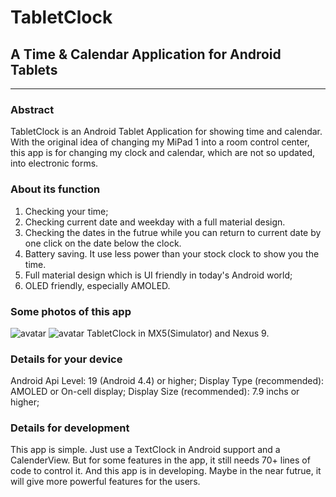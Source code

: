 # TabletClock
## A Time & Calendar Application for Android Tablets
---
### Abstract
TabletClock is an Android Tablet Application for showing time and calendar. With the original idea of changing my MiPad 1 into a room control center, this app is for changing my clock and calendar, which are not so updated, into electronic forms. 

### About its function
1. Checking your time;
2. Checking current date and weekday with a full material design.
3. Checking the dates in the futrue while you can return to current date by one click on the date below the clock.
4. Battery saving. It use less power than your stock clock to show you the time.
5. Full material design which is UI friendly in today's Android world;
6. OLED friendly, especially AMOLED.

### Some photos of this app
![avatar](https://raw.githubusercontent.com/zengtianyu1215/TabletClock/master/enframe_2017-11-09-18-19-36.png)
![avatar](https://raw.githubusercontent.com/zengtianyu1215/TabletClock/master/enframe_2017-11-09-18-23-24.png)
TabletClock in MX5(Simulator) and Nexus 9.


### Details for your device
Android Api Level: 19 (Android 4.4) or higher;
Display Type (recommended): AMOLED or On-cell display;
Display Size (recommended): 7.9 inchs or higher;

### Details for development
This app is simple. Just use a TextClock in Android support and a CalenderView. But for some features in the app, it still needs 70+ lines of code to control it. And this app is in developing. Maybe in the near futrue, it will give more powerful features for the users.
